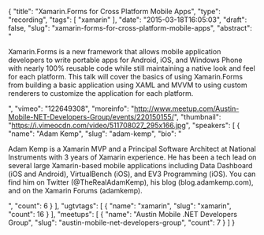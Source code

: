 {
  "title": "Xamarin.Forms for Cross Platform Mobile Apps",
  "type": "recording",
  "tags": [
    "xamarin"
  ],
  "date": "2015-03-18T16:05:03",
  "draft": false,
  "slug": "xamarin-forms-for-cross-platform-mobile-apps",
  "abstract": "<p>Xamarin.Forms is a new framework that allows mobile application developers to write portable apps for Android, iOS, and Windows Phone with nearly 100% reusable code while still maintaining a native look and feel for each platform. This talk will cover the basics of using Xamarin.Forms from building a basic application using XAML and MVVM to using custom renderers to customize the application for each platform. </p>",
  "vimeo": "122649308",
  "moreinfo": "http://www.meetup.com/Austin-Mobile-NET-Developers-Group/events/220150155/",
  "thumbnail": "https://i.vimeocdn.com/video/511708027_295x166.jpg",
  "speakers": [
    {
      "name": "Adam Kemp",
      "slug": "adam-kemp",
      "bio": "<p>Adam Kemp is a Xamarin MVP and a Principal Software Architect at National Instruments with 3 years of Xamarin experience. He has been a tech lead on several large Xamarin-based mobile applications including Data Dashboard (iOS and Android), VirtualBench (iOS), and EV3 Programming (iOS). You can find him on Twitter (@TheRealAdamKemp), his blog (blog.adamkemp.com), and on the Xamarin Forums (adamkemp).</p>",
      "count": 6
    }
  ],
  "ugtvtags": [
    {
      "name": "xamarin",
      "slug": "xamarin",
      "count": 16
    }
  ],
  "meetups": [
    {
      "name": "Austin Mobile .NET Developers Group",
      "slug": "austin-mobile-net-developers-group",
      "count": 7
    }
  ]
}